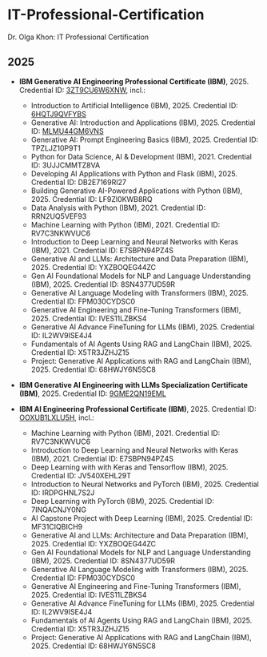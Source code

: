 # IT-Professional-Certification
Dr. Olga Khon: IT Professional Certification

## 2025

* **IBM Generative AI Engineering Professional Certificate (IBM)**, 2025.  Credential ID: [3ZT9CU6W6XNW](https://coursera.org/verify/professional-cert/3ZT9CU6W6XNW), incl.:
     - Introduction to Artificial Intelligence  (IBM), 2025. Credential ID: [6HQTJ9QVFYBS](https://coursera.org/verify/professional-cert/3ZT9CU6W6XNW)
     - Generative AI: Introduction and Applications  (IBM), 2025. Credential ID: [MLMU44GM6VNS](https://coursera.org/verify/MLMU44GM6VNS)
     - Generative AI: Prompt Engineering Basics  (IBM), 2025. Credential ID: TPZLJZ10P9T1
     - Python for Data Science, AI & Development  (IBM), 2021. Credential ID: 3UJJCMMTZ8VA
     - Developing AI Applications with Python and Flask  (IBM), 2025. Credential ID: DB2E7169RI27
     - Building Generative AI-Powered Applications with Python (IBM), 2025. Credential ID: LF9ZI0KWB8RQ
     - Data Analysis with Python (IBM), 2021. Credential ID: RRN2UQ5VEF93
     - Machine Learning with Python (IBM), 2021. Credential ID: RV7C3NKWVUC6
     - Introduction to Deep Learning and Neural Networks with Keras (IBM), 2021. Credential ID: E7SBPN94PZ4S 
     - Generative AI and LLMs: Architecture and Data Preparation  (IBM), 2025. Credential ID: YXZBOQEG44ZC 
     - Gen AI Foundational Models for NLP and Language Understanding (IBM), 2025. Credential ID: 8SN4377UD59R 
     - Generative AI Language Modeling with Transformers (IBM), 2025. Credential ID: FPM030CYDSC0 
     - Generative AI Engineering and Fine-Tuning Transformers (IBM), 2025. Credential ID: IVES11LZBKS4 
     - Generative AI Advance FineTuning for LLMs (IBM), 2025. Credential ID: IL2WV9ISE4J4 
     - Fundamentals of AI Agents Using RAG and LangChain (IBM), 2025. Credential ID: X5TR3JZHJZ15 
     - Project: Generative AI Applications with RAG and LangChain (IBM), 2025. Credential ID: 68HWJY6N5SC8

* **IBM Generative AI Engineering with LLMs Specialization Certificate (IBM)**, 2025. Credential ID: [9GME2QN19EML](https://coursera.org/verify/specialization/9GME2QN19EML)
* **IBM AI Engineering Professional Certificate (IBM)**, 2025.  Credential ID: [OOXUB1LXLU5H](https://www.coursera.org/account/accomplishments/professional-cert/OOXUB1LXLU5H), incl.:
     - Machine Learning with Python (IBM), 2021. Credential ID: RV7C3NKWVUC6
     - Introduction to Deep Learning and Neural Networks with Keras (IBM), 2021. Credential ID: E7SBPN94PZ4S
     - Deep Learning with with Keras and Tensorflow (IBM), 2025. Credential ID: JV540XEHL29T
     - Introduction to Neural Networks and PyTorch (IBM), 2025. Credential ID: IRDPGHNL7S2J
     - Deep Learning with PyTorch (IBM), 2025. Credential ID: 7INQACNJY0NG
     - AI Capstone Project with Deep Learning (IBM), 2025. Credential ID: MF31CIQBICH9
     - Generative AI and LLMs: Architecture and Data Preparation  (IBM), 2025. Credential ID: YXZBOQEG44ZC
     - Gen AI Foundational Models for NLP and Language Understanding (IBM), 2025. Credential ID: 8SN4377UD59R
     - Generative AI Language Modeling with Transformers (IBM), 2025. Credential ID: FPM030CYDSC0
     - Generative AI Engineering and Fine-Tuning Transformers (IBM), 2025. Credential ID: IVES11LZBKS4
     - Generative AI Advance FineTuning for LLMs (IBM), 2025. Credential ID: IL2WV9ISE4J4
     - Fundamentals of AI Agents Using RAG and LangChain (IBM), 2025. Credential ID: X5TR3JZHJZ15
     - Project: Generative AI Applications with RAG and LangChain (IBM), 2025. Credential ID: 68HWJY6N5SC8
